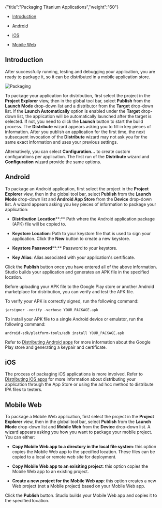 {"title":"Packaging Titanium Applications","weight":"60"}

* [Introduction](#introduction)

* [Android](#android)

* [iOS](#ios)

* [Mobile Web](#mobile-web)

## Introduction

After successfully running, testing and debugging your application, you are ready to package it, so it can be distributed in a mobile application store.

![Packaging](/Images/appc/download/attachments/37524722/Packaging.png)

To package your application for distribution, first select the project in the **Project Explorer** view, then in the global tool bar, select **Publish** from the **Launch Mode** drop-down list and a distributor from the **Target** drop-down list. If the **Launch Automatically** option is enabled under the **Target** drop-down list, the application will be automatically launched after the target is selected. If not, you need to click the **Launch** button to start the build process. The **Distribute** wizard appears asking you to fill in key pieces of information. After you publish an application for the first time, the next subsequent invocation of the **Distribute** wizard may not ask you for the same exact information and uses your previous settings.

Alternatively, you can select **Configuration...** to create custom configurations per application. The first run of the **Distribute** wizard and **Configuration** wizard provide the same options.

## Android

To package an Android application, first select the project in the **Project Explorer** view, then in the global tool bar, select **Publish** from the **Launch Mode** drop-down list and **Android App Store** from the **Device** drop-down list. A wizard appears asking you key pieces of information to package your application:

* **Distribution Location****:** Path where the Android application package (APK) file will be copied to.

* **Keystore Location**: Path to your keystore file that is used to sign your application. Click the **New** button to create a new keystore.

* **Keystore Password****:** Password to your keystore.

* **Key Alias**: Alias associated with your application's certificate.

Click the **Publish** button once you have entered all of the above information. Studio builds your application and generates an APK file in the specified location.

Before uploading your APK file to the Google Play store or another Android marketplace for distribution, you can verify and test the APK file.

To verify your APK is correctly signed, run the following command:

`jarsigner -verify -verbose YOUR_PACKAGE.apk`

To install your APK file to a single Android device or emulator, run the following command:

`android-sdk/platform-tools/adb install YOUR_PACKAGE.apk`

Refer to [Distributing Android apps](/docs/appc/Titanium_SDK/Titanium_SDK_Guide/Preparing_for_Distribution/Distributing_Android_apps/) for more information about the Google Play store and generating a keypair and certificate.

## iOS

The process of packaging iOS applications is more involved. Refer to [Distributing iOS apps](/docs/appc/Titanium_SDK/Titanium_SDK_Guide/Preparing_for_Distribution/Distributing_iOS_apps/) for more information about distributing your application through the App Store or using the ad hoc method to distribute IPA files to testers.

## Mobile Web

To package a Mobile Web application, first select the project in the **Project Explorer** view, then in the global tool bar, select **Publish** from the **Launch Mode** drop-down list and **Mobile Web** from the **Device** drop-down list. A wizard appears asking you how you want to package your mobile project. You can either:

* **Copy Mobile Web app to a directory in the local file system**: this option copies the Mobile Web app to the specified location. These files can be copied to a local or remote web site for deployment.

* **Copy Mobile Web app to an exisiting project**: this option copies the Mobile Web app to an existing project.

* **Create a new project for the Mobile Web app**: this option creates a new Web project (not a Mobile project) based on your Mobile Web app.

Click the **Publish** button. Studio builds your Mobile Web app and copies it to the specified location.
